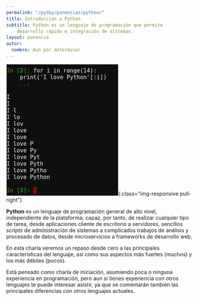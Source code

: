 ```yaml
---
permalink: "/pyday/ponencias/python/"
title: Introducción a Python
subtitle: Python es un lenguaje de programación que permite
    desarrollo rápido e integración de sistemas.
layout: ponencia
autor:
  nombre: Aun por determinar
---
```

![I Love Python](/img/pyday/python.png){:class="img-responsive pull-right"}

**Python** es un lenguaje de programación general de alto nivel, independiente
de la plataforma; capaz, por tanto, de realizar cualquier tipo de tarea, desde
aplicaciones cliente de escritorio a servidores, sencillos *scripts* de
administración de sistemas a complicados trabajos de análisis y procesado de
datos, desde microservicios a frameworks de desarrollo web.

En esta charla veremos un repaso desde cero a las principales características
del lenguaje, así como sus aspectos más fuertes (muchos) y los más débiles
(pocos). 

Está pensado como charla de iniciación, asumiendo poca o ninguna experiencia en
programación, pero aun si tienes experiencia con otros lenguajes 
te puede interesar asistir, ya que se comentarán también las
principales diferencias con otros lenguajes actuales.

